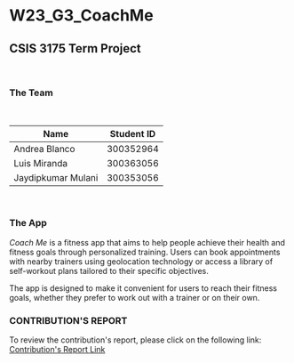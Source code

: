 # W23_G3_CoachMe

## CSIS 3175 Term Project
<br/>

### **The Team**
<br/>

| Name               | Student ID |
|--------------------|------------|
| Andrea Blanco      | 300352964  |
| Luis Miranda       | 300363056  |
| Jaydipkumar Mulani | 300353056  |

<br/>

### **The App**

*Coach Me* is a fitness app that aims to help people achieve their health and fitness goals through personalized training. Users can book appointments with nearby trainers using geolocation technology or access a library of self-workout plans tailored to their specific objectives. 

The app is designed to make it convenient for users to reach their fitness goals, whether they prefer to work out with a trainer or on their own.
<br/>

### **CONTRIBUTION'S REPORT**

To review the contribution's report, please click on the following link:
[Contribution's Report Link](https://collegedouglas.sharepoint.com/:x:/s/3175_FinalProject/ERSkxYFRu79Oj33VS1RPd-MBDqUkiF_rA4XIvLLIGqQFaQ?email=kandhadaip%40douglascollege.ca&e=Cymi9U)
